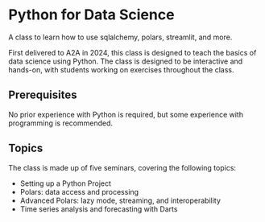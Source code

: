 # Python for Data Science
A class to learn how to use sqlalchemy, polars, streamlit, and more.

First delivered to A2A in 2024, this class is designed to teach the basics of data science using Python. 
The class is designed to be interactive and hands-on, with students working on exercises throughout the class.

## Prerequisites
No prior experience with Python is required, but some experience with programming is recommended.

## Topics
The class is made up of five seminars, covering the following topics:
- Setting up a Python Project
- Polars: data access and processing
- Advanced Polars: lazy mode, streaming, and interoperability
- Time series analysis and forecasting with Darts
